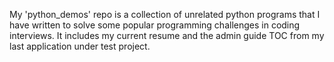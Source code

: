 My 'python_demos' repo is a collection of unrelated python programs that I have written to solve some popular programming challenges in coding interviews. It includes my current resume and the admin guide TOC from my last application under test project.
